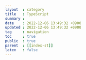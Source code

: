 ```yaml
---
layout  : category
title   : TypeScript
summary : 
date    : 2022-12-06 13:49:32 +0900
updated : 2022-12-06 13:49:32 +0900
tag     : navigation
toc     : true
public  : true
parent  : [[index-st]]
latex   : false
---
```

